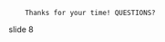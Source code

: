         Thanks for your time! QUESTIONS?

















































































slide 8